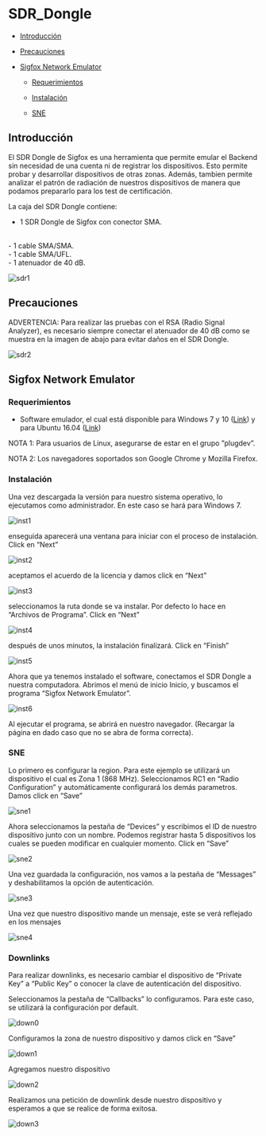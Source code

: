 SDR_Dongle
==============

- 	[Introducción](#introducción)

-	[Precauciones](#precauciones)

-	[Sigfox Network Emulator](#sigfox-network-emulator)

	-	[Requerimientos](#requerimientos)

	-	[Instalación](#instalación)

	-	[SNE](#sne)

Introducción
------------

El SDR Dongle de Sigfox es una herramienta que permite emular el Backend sin necesidad de una cuenta ni de registrar los dispositivos. Esto permite probar y desarrollar dispositivos de otras zonas. Además, tambien permite analizar el patrón de radiación de nuestros dispositivos de manera que podamos prepararlo para los test de certificación.

La caja del SDR Dongle contiene:
<br /> 
- 1 SDR Dongle de Sigfox con conector SMA.

<br />
- 1 cable SMA/SMA.

<br />
- 1 cable SMA/UFL.

<br />
- 1 atenuador de 40 dB.

![sdr1](https://github.com/Iotnet/SDR_Dongle/blob/master/imagenes/sdr1.png)

Precauciones
------------

ADVERTENCIA: Para realizar las pruebas con el RSA (Radio Signal Analyzer), es necesario siempre conectar el atenuador de 40 dB como se muestra en la imagen de  abajo para evitar daños en el SDR Dongle.

![sdr2](https://github.com/Iotnet/SDR_Dongle/blob/master/imagenes/sdr2.png)

Sigfox Network Emulator
-----------------------

### Requerimientos

-	Software emulador, el cual está disponible para Windows 7 y 10 ([Link](https://support.sigfox.com/downloads/snek.exe)) y para Ubuntu 16.04 ([Link](https://support.sigfox.com/downloads/snek.deb))

NOTA 1: Para usuarios de Linux, asegurarse de estar en el grupo ”plugdev”.

NOTA 2: Los navegadores soportados son Google Chrome y Mozilla Firefox.

### Instalación

Una vez descargada la versión para nuestro sistema operativo, lo ejecutamos como administrador. En este caso se hará para Windows 7.

![inst1](https://github.com/Iotnet/SDR_Dongle/blob/master/imagenes/inst1.png)

enseguida aparecerá una ventana para iniciar con el proceso de instalación. Click en “Next”

![inst2](https://github.com/Iotnet/SDR_Dongle/blob/master/imagenes/inst2.png)

aceptamos el acuerdo de la licencia y damos click en “Next”

![inst3](https://github.com/Iotnet/SDR_Dongle/blob/master/imagenes/inst3.png)

seleccionamos la ruta donde se va instalar. Por defecto lo hace en “Archivos de Programa”. Click en “Next”

![inst4](https://github.com/Iotnet/SDR_Dongle/blob/master/imagenes/inst4.png)

después de unos minutos, la instalación finalizará. Click en “Finish”

![inst5](https://github.com/Iotnet/SDR_Dongle/blob/master/imagenes/inst5.png)

Ahora que ya tenemos instalado el software, conectamos el SDR Dongle a nuestra computadora. Abrimos el menú de inicio Inicio, y buscamos el programa “Sigfox Network Emulator”.

![inst6](https://github.com/Iotnet/SDR_Dongle/blob/master/imagenes/inst6.png)

Al ejecutar el programa, se abrirá en nuestro navegador. (Recargar la página en dado caso que no se abra de forma correcta).

### SNE

 Lo primero es configurar la region. Para este ejemplo se utilizará un dispositivo el cual es Zona 1 (868 MHz). Seleccionamos RC1 en “Radio Configuration” y automáticamente configurará los demás parametros. Damos click en “Save”

![sne1](https://github.com/Iotnet/SDR_Dongle/blob/master/imagenes/sne1.png)

Ahora seleccionamos la pestaña de “Devices” y escribimos el ID de nuestro dispositivo junto con un nombre. Podemos registrar hasta 5 dispositivos los cuales se pueden modificar en cualquier momento. Click en “Save”

![sne2](https://github.com/Iotnet/SDR_Dongle/blob/master/imagenes/sne2.png)

Una vez guardada la configuración, nos vamos a la pestaña de “Messages” y deshabilitamos la opción de autenticación.

![sne3](https://github.com/Iotnet/SDR_Dongle/blob/master/imagenes/sne3.png)

Una vez que nuestro dispositivo mande un mensaje, este se verá reflejado en los mensajes

![sne4](https://github.com/Iotnet/SDR_Dongle/blob/master/imagenes/sne4.png)

### Downlinks

Para realizar downlinks, es necesario cambiar el dispositivo de “Private Key” a “Public Key” o conocer la clave de autenticación del dispositivo. 

Seleccionamos la pestaña de “Callbacks” lo configuramos. Para este caso, se utilizará la configuración por default. 

![down0](https://github.com/Iotnet/SDR_Dongle/blob/master/imagenes/down0.png)

Configuramos la zona de nuestro dispositivo y damos click en “Save”

![down1](https://github.com/Iotnet/SDR_Dongle/blob/master/imagenes/down1.png)

Agregamos nuestro dispositivo

![down2](https://github.com/Iotnet/SDR_Dongle/blob/master/imagenes/down2.png)

Realizamos una petición de downlink desde nuestro dispositivo y esperamos a que se realice de forma exitosa.

![down3](https://github.com/Iotnet/SDR_Dongle/blob/master/imagenes/down3.png)

